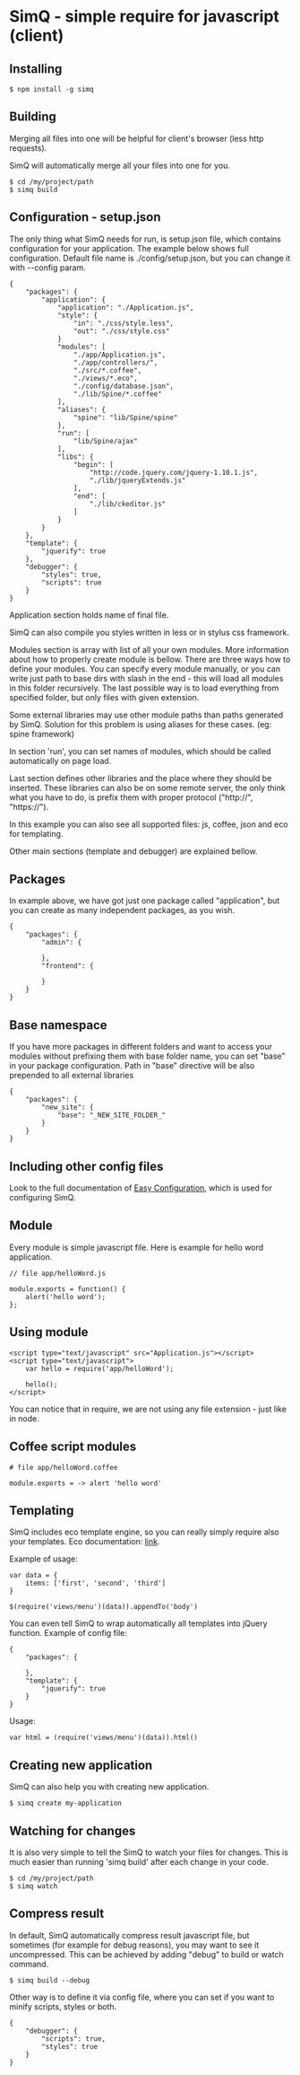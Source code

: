 # SimQ - simple require for javascript (client)

## Installing

```
$ npm install -g simq
```

## Building

Merging all files into one will be helpful for client's browser (less http requests).

SimQ will automatically merge all your files into one for you.

```
$ cd /my/project/path
$ simq build
```

## Configuration - setup.json

The only thing what SimQ needs for run, is setup.json file, which contains configuration for your application.
The example below shows full configuration. Default file name is ./config/setup.json, but you can change it with --config param.
```
{
	"packages": {
		"application": {
			"application": "./Application.js",
			"style": {
				"in": "./css/style.less",
				"out": "./css/style.css"
			}
			"modules": [
				"./app/Application.js",
				"./app/controllers/",
				"./src/*.coffee",
				"./views/*.eco",
				"./config/database.json",
				"./lib/Spine/*.coffee"
			],
			"aliases": {
				"spine": "lib/Spine/spine"
			},
			"run": [
				"lib/Spine/ajax"
			],
			"libs": {
				"begin": [
					"http://code.jquery.com/jquery-1.10.1.js",
					"./lib/jqueryExtends.js"
				],
				"end": [
					"./lib/ckeditor.js"
				]
			}
		}
	},
	"template": {
		"jquerify": true
	},
	"debugger": {
		"styles": true,
		"scripts": true
	}
}
```

Application section holds name of final file.

SimQ can also compile you styles written in less or in stylus css framework.

Modules section is array with list of all your own modules. More information about how to properly create module is bellow.
There are three ways how to define your modules. You can specify every module manually, or you can write just path to base dirs with slash in the end - this will load all modules in this folder recursively. The last possible way is to load everything from specified folder, but only files with given extension.

Some external libraries may use other module paths than paths generated by SimQ. Solution for this problem is using aliases for these cases. (eg: spine framework)

In section 'run', you can set names of modules, which should be called automatically on page load.

Last section defines other libraries and the place where they should be inserted. These libraries can also be
on some remote server, the only think what you have to do, is prefix them with proper protocol ("http://", "https://").

In this example you can also see all supported files: js, coffee, json and eco for templating.

Other main sections (template and debugger) are explained bellow.

## Packages

In example above, we have got just one package called "application", but you can create as many independent packages,
as you wish.

```
{
	"packages": {
		"admin": {

		},
		"frontend": {

		}
	}
}
```

## Base namespace

If you have more packages in different folders and want to access your modules without prefixing them with base folder
name, you can set "base" in your package configuration. Path in "base" directive will be also prepended to all
external libraries

```
{
	"packages": {
		"new_site": {
			"base": "_NEW_SITE_FOLDER_"
		}
	}
}
```

## Including other config files

Look to the full documentation of [Easy Configuration](https://npmjs.org/package/easy-configuration#readme),
which is used for configuring SimQ.

## Module

Every module is simple javascript file. Here is example for hello word application.

```
// file app/helloWord.js

module.exports = function() {
	alert('hello word');
};
```

## Using module

```
<script type="text/javascript" src="Application.js"></script>
<script type="text/javascript">
	var hello = require('app/helloWord');

	hello();
</script>
```

You can notice that in require, we are not using any file extension - just like in node.

## Coffee script modules

```
# file app/helloWord.coffee

module.exports = -> alert 'hello word'
```

## Templating
SimQ includes eco template engine, so you can really simply require also your templates. Eco documentation: [link](https://github.com/sstephenson/eco#eco-embedded-coffeescript-templates).

Example of usage:
```
var data = {
	items: ['first', 'second', 'third']
}

$(require('views/menu')(data)).appendTo('body')
```

You can even tell SimQ to wrap automatically all templates into jQuery function. Example of config file:

```
{
	"packages": {

	},
	"template": {
		"jquerify": true
	}
}
```

Usage:

```
var html = (require('views/menu')(data)).html()
```

## Creating new application
SimQ can also help you with creating new application.

```
$ simq create my-application
```

## Watching for changes
It is also very simple to tell the SimQ to watch your files for changes. This is much easier than running 'simq build' after each change in your code.

```
$ cd /my/project/path
$ simq watch
```

## Compress result
In default, SimQ automatically compress result javascript file, but sometimes (for example for debug reasons), you may want to see it uncompressed.
This can be achieved by adding "debug" to build or watch command.

```
$ simq build --debug
```

Other way is to define it via config file, where you can set if you want to minify scripts, styles or both.

```
{
	"debugger": {
		"scripts": true,
		"styles": true
	}
}
```